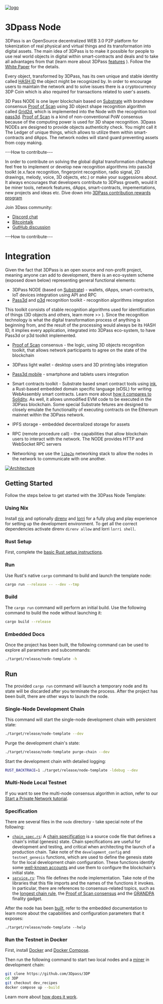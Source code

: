 
[![logo](https://3dpass.org/assets/img/3DPass_on_the_moon.png)](https://3dpass.org) 

# 3Dpass Node

3DPass is an OpenSource decentralized WEB 3.0 P2P platform for tokenization of real physical and virtual things and its transformation into digital assets. The main idea of 3DPass is to make it possible for people to use real world objects in digital within smart-contracts and deals and to take all advantages from that (learn more about 3DPass [features](https://3dpass.org/features.html) ). Follow the [White Paper](https://3dpass.org/3DPass_white_paper.pdf) for the details.

Every object, transformed by 3DPass, has its own unique and stable identity called [HASH ID](https://github.com/3Dpass/3DP/wiki/HASH-ID-vs-NFT-difference) the object might be recognized by. In order to encourage users to maintain the network and to solve issues there is a cryptocurrency 3DP Coin which is also required for transactions related to user's assets. 

3D Pass NODE is one layer blockchain based on [Substrate](https://www.substrate.io/) with brandnew consensus [Proof of Scan](https://3dpass.org/proof_of_scan.html) using 3D object shape recognition algorithm called [Grid2d](https://3dpass.org/grid2d.html), which is implemented into the Node with the recognition tool [pass3d](https://github.com/3Dpass/pass3d). [Proof of Scan](https://3dpass.org/proof_of_scan.html) is a kind of non-conventional PoW consensus because of the computing power is used for 3D shape recognition. 3Dpass NODEs are designed to provide objects authenticity check. You might call it The Ledger of unique things, which allows to utilize them within smart-contracts and dApps. The network nodes will stand guard preventing assets from copy making. 

---How to contribute---

In order to contribute on solving the global digital transformation challenge feel free to implement or develop new recognition algorithms into pass3d toolkt (e.x.face recognition, fingerprint recognition, radio signal, 2D drawings, melody, voice, 3D objects, etc.) or make your suggessions about. It always encourages that developers contribute to 3DPass growth, would it be miner tools, network features, dApps, smart-contracts, impementations, new projects and ideas etc. Dive down into [3DPass contribution rewards program](https://3dpass.org/distribution.html#contribution)

Join 3Dass community: 
- [Discord chat](https://discord.gg/u24WkXcwug)
- [Bitcointalk](https://bitcointalk.org/index.php?topic=5382009.0)
- [GutHub discussion](https://github.com/3Dpass/3DP/discussions/4)

---How to contribute---

# Integration

 Given the fact that 3DPass is an open source and non-profit project, meaning anyone can add to development, there is an eco-system scheme (exposed down below) representing general functional elements: 

- 3DPass NODE (based on [Substrate](https://substrate.io/)) - wallets, dApps, smart-contracts, IoT devices integration using API and RPC
- [Pass3d](https://github.com/3Dpass/pass3d) and [p3d](https://github.com/3Dpass/p3d) recognition toolkit - recognition algorithms integration

This toolkit consists of stable recognition algorithms used for identification of things (3D objects and others, learn more >> ). Since the recognition technology is what the digital transformation process of anything is beginning from, and the result of the processing would always be its HASH ID, it implies every application, integrated into 3DPass eco-system, to have Pass3d or p3d toolkit implemented. 

- [Proof of Scan](https://3dpass.org/proof_of_scan.html) consensus - the logic, using 3D objects recognition toolkit, that allows network participants to agree on the state of the blockchain

- 3DPass light wallet - desktop users and 3D printing labs integration
- [Pass3d mobile](https://github.com/3Dpass/threedpass) - smartphone and tablets users integration
- Smart contracts toolkit - Substrate based smart contract tools using [ink](https://paritytech.github.io/ink-docs/), a Rust-based embedded domain specific language (eDSL) for writing WebAssembly smart contracts. Learn more about [how it compares to Solidity](https://paritytech.github.io/ink-docs/ink-vs-solidity). As well, it allows unmodified EVM code to be executed in the 3DPass blockchain. Some special Substrate fetures are designed to closely emulate the functionality of executing contracts on the Ethereum mainnet within the 3DPass network. 
- IPFS storage - embedded decentralized storage for assets 
- RPC (remote procedure call) - the capabilities that allow blockchain users to interact with the network. The NODE provides HTTP and WebSocket RPC servers
- Networking: we use the [`libp2p`](https://libp2p.io/) networking stack to allow the
  nodes in the network to communicate with one another.

[![Architecture](https://3dpass.org/assets/img/eco_system.png)](https://3dpass.org/features.html#integration) 


## Getting Started

Follow the steps below to get started with the 3DPass Node Template:

### Using Nix

Install [nix](https://nixos.org/) and optionally [direnv](https://github.com/direnv/direnv) and
[lorri](https://github.com/target/lorri) for a fully plug and play experience for setting up the
development environment. To get all the correct dependencies activate direnv `direnv allow` and
lorri `lorri shell`.

### Rust Setup

First, complete the [basic Rust setup instructions](./docs/rust-setup.md).

### Run

Use Rust's native `cargo` command to build and launch the template node:

```sh
cargo run --release -- --dev --tmp
```

### Build

The `cargo run` command will perform an initial build. Use the following command to build the node
without launching it:

```sh
cargo build --release
```

### Embedded Docs

Once the project has been built, the following command can be used to explore all parameters and
subcommands:

```sh
./target/release/node-template -h
```

## Run

The provided `cargo run` command will launch a temporary node and its state will be discarded after
you terminate the process. After the project has been built, there are other ways to launch the
node.

### Single-Node Development Chain

This command will start the single-node development chain with persistent state:

```bash
./target/release/node-template --dev
```

Purge the development chain's state:

```bash
./target/release/node-template purge-chain --dev
```

Start the development chain with detailed logging:

```bash
RUST_BACKTRACE=1 ./target/release/node-template -ldebug --dev
```

### Multi-Node Local Testnet

If you want to see the multi-node consensus algorithm in action, refer to our
[Start a Private Network tutorial](https://docs.substrate.io/tutorials/v3/private-network).


### Specification

There are several files in the `node` directory - take special note of the following:

- [`chain_spec.rs`](./node/src/chain_spec.rs): A
  [chain specification](https://docs.substrate.io/v3/runtime/chain-specs) is a
  source code file that defines a chain's initial (genesis) state. Chain specifications
  are useful for development and testing, and critical when architecting the launch of a
  production chain. Take note of the `development_config` and `testnet_genesis` functions, which
  are used to define the genesis state for the local development chain configuration. These
  functions identify some
  [well-known accounts](https://docs.substrate.io/v3/tools/subkey#well-known-keys)
  and use them to configure the blockchain's initial state.
- [`service.rs`](./node/src/service.rs): This file defines the node implementation. Take note of
  the libraries that this file imports and the names of the functions it invokes. In particular,
  there are references to consensus-related topics, such as the
  [longest chain rule](https://docs.substrate.io/v3/advanced/consensus#longest-chain-rule),
  the [Proof of Scan consensus](https://3dpass.org/proof_of_scan.html) and the
  [GRANDPA](https://docs.substrate.io/v3/advanced/consensus#grandpa) finality
  gadget.

After the node has been [built](#build), refer to the embedded documentation to learn more about the
capabilities and configuration parameters that it exposes:

```shell
./target/release/node-template --help
```

### Run the Testnet in Docker

First, install [Docker](https://docs.docker.com/get-docker/) and
[Docker Compose](https://docs.docker.com/compose/install/).

Then run the following command to start two local nodes and a [miner](https://github.com/3Dpass/miner) in development chain:

```bash
git clone https://github.com/3Dpass/3DP
cd 3DP
git checkout dev_recipes
docker compose up --build
```
Learn more about [how does it work](https://3dpass.org/testnet.html).
